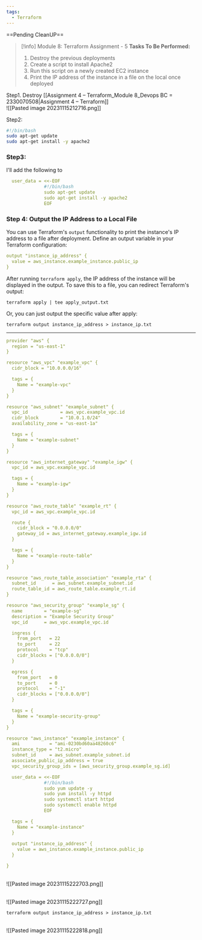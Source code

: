 ```yaml
---
tags:
  - Terraform
---
```

==Pending CleanUP==
> [!info] Module 8: Terraform Assignment - 5
> **Tasks To Be Performed:** 
> 1. Destroy the previous deployments 
> 2. Create a script to install Apache2 
> 3. Run this script on a newly created EC2 instance 
> 4. Print the IP address of the instance in a file on the local once deployed


Step1.
Destroy [[Assignment 4 – Terraform_Module 8_Devops BC = 2330070508|Assignment 4 – Terraform]]
<br>![[Pasted image 20231115212716.png]]

Step2:
```bash
#!/bin/bash
sudo apt-get update
sudo apt-get install -y apache2
```

### Step3:
I'll add the following to 
```yaml
  user_data = <<-EOF
              #!/bin/bash
              sudo apt-get update
              sudo apt-get install -y apache2
              EOF
```


### Step 4: Output the IP Address to a Local File

You can use Terraform's `output` functionality to print the instance's IP address to a file after deployment. Define an output variable in your Terraform configuration:

```yaml
output "instance_ip_address" {
  value = aws_instance.example_instance.public_ip
}
```

After running `terraform apply`, the IP address of the instance will be displayed in the output. To save this to a file, you can redirect Terraform's output:
```
terraform apply | tee apply_output.txt
```

Or, you can just output the specific value after apply:
```
terraform output instance_ip_address > instance_ip.txt
```


---

```yaml
provider "aws" {
  region = "us-east-1"
}

resource "aws_vpc" "example_vpc" {
  cidr_block = "10.0.0.0/16"

  tags = {
    Name = "example-vpc"
  }
}

resource "aws_subnet" "example_subnet" {
  vpc_id            = aws_vpc.example_vpc.id
  cidr_block        = "10.0.1.0/24"
  availability_zone = "us-east-1a"

  tags = {
    Name = "example-subnet"
  }
}

resource "aws_internet_gateway" "example_igw" {
  vpc_id = aws_vpc.example_vpc.id

  tags = {
    Name = "example-igw"
  }
}

resource "aws_route_table" "example_rt" {
  vpc_id = aws_vpc.example_vpc.id

  route {
    cidr_block = "0.0.0.0/0"
    gateway_id = aws_internet_gateway.example_igw.id
  }

  tags = {
    Name = "example-route-table"
  }
}

resource "aws_route_table_association" "example_rta" {
  subnet_id      = aws_subnet.example_subnet.id
  route_table_id = aws_route_table.example_rt.id
}

resource "aws_security_group" "example_sg" {
  name        = "example-sg"
  description = "Example Security Group"
  vpc_id      = aws_vpc.example_vpc.id

  ingress {
    from_port   = 22
    to_port     = 22
    protocol    = "tcp"
    cidr_blocks = ["0.0.0.0/0"]
  }

  egress {
    from_port   = 0
    to_port     = 0
    protocol    = "-1"
    cidr_blocks = ["0.0.0.0/0"]
  }

  tags = {
    Name = "example-security-group"
  }
}

resource "aws_instance" "example_instance" {
  ami           = "ami-0230bd60aa48260c6"
  instance_type = "t2.micro"
  subnet_id     = aws_subnet.example_subnet.id
  associate_public_ip_address = true
  vpc_security_group_ids = [aws_security_group.example_sg.id]

  user_data = <<-EOF
              #!/bin/bash
              sudo yum update -y
              sudo yum install -y httpd
              sudo systemctl start httpd
              sudo systemctl enable httpd
              EOF

  tags = {
    Name = "example-instance"
  }
  
  output "instance_ip_address" {
    value = aws_instance.example_instance.public_ip
  }

}
```

<br>![[Pasted image 20231115222703.png]]

<br>![[Pasted image 20231115222727.png]]


```
terraform output instance_ip_address > instance_ip.txt
```
<br>![[Pasted image 20231115222818.png]]


